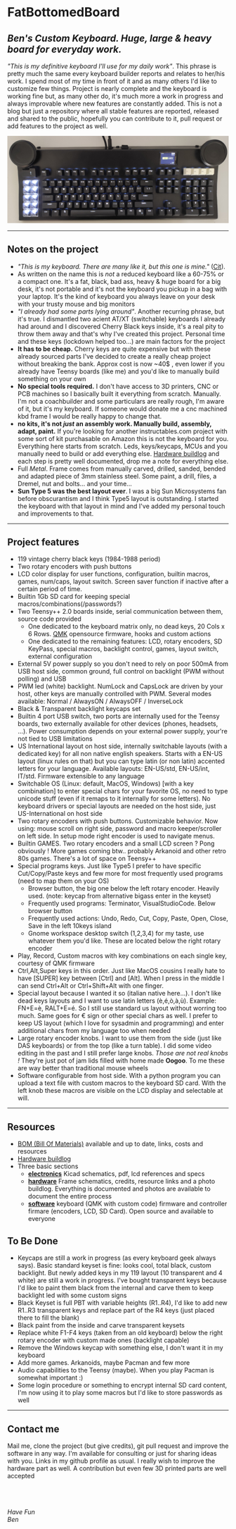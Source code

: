 # FatBottomedBoard
_Ben's Custom Keyboard. Huge, large &amp; heavy board for everyday work._  
---
_"This is my definitive keyboard I'll use for my daily work"_. This phrase is pretty much the same
every keyboard builder reports and relates to her/his work. I spend most of my time in front of it and
as many others I'd like to customize few things. Project is nearly complete and the keyboard is
working fine but, as many other do, it's much more a work in progress and always improvable where new
features are constantly added. This is not a blog but just a repository where all stable features are
reported, released and shared to the public, hopefully you can contribute to it, pull request or add
features to the project as well.

![Keyboard overview](logo.png)

---
## Notes on the project
- _"This is my keyboard. There are many like it, but this one is mine."_ 
   ([Cit](https://en.wikipedia.org/wiki/Rifleman%27s_Creed)).
- As written on the name this is _not_ a reduced keyboard like a 60-75% or a compact one. It's a fat,
black, bad ass, heavy & huge board for a big desk, it's not portable and it's not the keyboard you
pickup in a bag with your laptop. It's the kind of keyboard you always leave on your desk with your
trusty mouse and big monitors
- _"I already had some parts lying around"_. Another recurring phrase, but it's true. I dismantled two
acient AT/XT (switchable) keyboards I already had around and I discovered Cherry Black keys inside,
it's a real pity to throw them away and that's why I've created this project. Personal time and these
keys (lockdown helped too...) are main factors for the project
- **It has to be cheap.** Cherry keys are quite expensive but with these already sourced parts I've
decided to create a really cheap project without breaking the bank. Approx cost is now ~40$ , even
lower if you already have Teensy boards (like me) and you'd like to manually build something on your
own
- **No special tools required.** I don't have access to 3D printers, CNC or PCB machines so I basically
built it everything from scratch. Manually. I'm not a coachbuilder and some particulars are really
rough, I'm aware of it, but it's my keyboard. If someone would donate me a cnc machined kbd frame
I would be really happy to change that.
- **no kits, it's not _just_ an assembly work. Manually build, assembly, adapt, paint.**
If you're looking for another instructables.com project with some sort of kit purchasable on Amazon
this is not the keyboard for you. Everything here starts from scratch. Leds, keys/keycaps, MCUs and
you manually need to build or add everything else.
[Hardware buildlog](hardware/buildlog/README.md) and each step is
pretty well documented, drop me a note for everything else.
- Full _Metal_. Frame comes from manually carved, drilled, sanded, bended and adapted piece
of 3mm stainless steel. Some paint, a drill, files, a Dremel, nut and bolts... and your time...
- **Sun Type 5 was the best layout ever**. I was a big Sun Microsystems fan before obscurantism and
I think Type5 layout is outstanding. I started the keyboard with that layout in mind and I've added
my personal touch and improvements to that.
---

## Project features
- 119 vintage cherry black keys (1984-1988 period)
- Two rotary encoders with push buttons
- LCD color display for user functions, configuration, builtin macros, games, num/caps, layout switch.
  Screen saver function if inactive after a certain period of time.
- Builtin 1Gb SD card for keeping special macros/combinations(/passwords?)
- Two Teensy++ 2.0 boards inside, serial communication between them, source code provided
    * One dedicated to the keyboard matrix only, no dead keys, 20 Cols x 6 Rows.
      [QMK](https://qmk.fm/) opensource firmware, hooks and custom actions
    * One dedicated to the remaining features: LCD, rotary encoders, SD KeyPass, special macros,
      backlight control, games, layout switch, external configuration
- External 5V power supply so you don't need to rely on poor 500mA from USB host side, common ground,
  full control on backlight (PWM without polling) and USB
- PWM led (white) backlight. NumLock and CapsLock are driven by your host, other keys are manually
  controlled with PWM. Several modes available: Normal / AlwaysON / AlwaysOFF / InverseLock
- Black & Transparent backlight keycaps set
- Builtin 4 port USB switch, two ports are internally used for the Teensy boards, two externally
  available for other devices (phones, headsets, ...). Power consumption depends on your external
  power supply, your're not tied to USB limitations
- US International layout on host side, internally switchable layouts (with a dedicated key) for all
non native english speakers. Starts with a EN-US layout (linux rules on that) but you can type latin
(or non latin) accented letters for your language. Available layouts: EN-US/std, EN-US/int, IT/std.
Firmware extensible to any language
- Switchable OS (Linux: default, MacOS, Windows) [with a key combination] to enter special chars for
your favorite OS, no need to type unicode stuff (even if it remaps to it internally for some letters).
No keyboard drivers or special layouts are needed on the host side, just US-International on host side
- Two rotary encoders with push buttons. Customizable behavior. Now using: mouse scroll on right side,
password and macro keeper/scroller on left side. In setup mode right encoder is used to navigate menus.
- Builtin GAMES. Two rotary encoders and a small LCD screen ? Pong obviously ! More games coming btw..
  probably Arkanoid and other retro 80s games. There's a lot of space on Teensy++
- Special programs keys. Just like Type5 I prefer to have specific Cut/Copy/Paste keys and few more
  for most frequently used programs (need to map them on your OS)
    - Browser button, the big one below the left rotary encoder. Heavily used. (note: keycap from
    alternative bigass enter in the keyset)
    - Frequently used programs: Terminator, VisualStudioCode. Below browser button
    - Frequently used actions: Undo, Redo, Cut, Copy, Paste, Open, Close, Save
      in the left 10keys island
    - Gnome workspace desktop switch (1,2,3,4) for my taste, use whatever them you'd like.
      These are located below the right rotary encoder
- Play, Record, Custom macros with key combinations on each single key, courtesy of QMK firmware
- Ctrl,Alt,Super keys in this order. Just like MacOS cousins I really hate to have [SUPER] key between
  [Ctrl] and [Alt]. When I press in the middle I can send Ctrl+Alt or Ctrl+Shift+Alt with one finger.
- Special layout because I wanted it so (italian native here...). I don't like dead keys layouts and
  I want to use latin letters (è,é,ò,à,ù). Example: FN+E=è, RALT+E=é. So I still use standard us
  layout without worring too much. Same goes for € sign or other special chars as well.
  I prefer to keep US layout (which I love for sysadmin and programming) and enter additional chars
  from my language too when needed
- Large rotary encoder knobs. I want to use them from the side (just like DAS keyboards) or from the
  top (like a turn table). I did some video editing in the past and I still prefer large knobs. 
  _Those are not real knobs !_ They're just pot of jam lids filled with home made **Oogoo**. To me
  these are way better than traditional mouse wheels
- Software configurable from host side. With a python program you can upload a text file with
  custom macros to the keyboard SD card. With the left knob these macros are visible on the LCD
  display and selectable at will.
---

## Resources
- [BOM (Bill Of Materials)](BOM.md) available and up to date, links, costs and resources
- [Hardware buildlog](hardware/buildlog/README.md)
- Three basic sections
    - **[electronics](electronics)** Kicad schematics, pdf, lcd references and specs
    - **[hardware](hardware)** Frame schematics, credits, resource links and a photo buildlog. Everything is
    documented and photos are available to document the entire process
    - **[software](software)** keyboard (QMK with custom code) firmware and controller firmare (encoders, LCD,
    SD Card). Open source and available to everyone

## To Be Done
- Keycaps are still a work in progress (as every keyboard geek always says). Basic standard keyset
  is fine: looks cool, total black, custom backlight. But newly added keys in my 119 layout (10
  transparent and 4 white) are still a work in progress. I've bought transparent keys because
  I'd like to paint them black from the internal and carve them to keep backlight led with some
  custom signs
- Black Keyset is full PBT with variable heights (R1..R4), I'd like to add new R1..R3 transparent
  keys and replace part of the R4 keys (just placed there to fill the blank)
- Black paint from the inside and carve transparent keysets
- Replace white F1-F4 keys (taken from an old keyboard) below the right rotary encoder with custom
  made ones (backlight capable)
- Remove the Windows keycap with something else, I don't want it in my keyboard
- Add more games. Arkanoids, maybe Pacman and few more
- Audio capabilities to the Teensy (maybe). When you play Pacman is somewhat important :)
- Some login procedure or something to encrypt internal SD card content, I'm now using it to play
  some macros but I'd like to store passwords as well
---

## Contact me
Mail me, clone the project (but give credits), git pull request and improve the software in any way.
I'm available for consulting or just for sharing ideas with you. Links in my github profile as usual.
I really wish to improve the hardware part as well. A contribution but even few 3D printed parts are
well accepted



<br/><br/><br/>
_Have Fun_  
_Ben_
